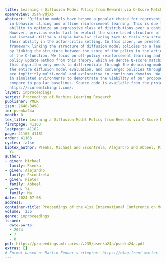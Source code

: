 ```yaml
---
title: Learning a Diffusion Model Policy from Rewards via Q-Score Matching
openreview: 35ahHydjXo
abstract: 'Diffusion models have become a popular choice for representing actor policies
  in behavior cloning and offline reinforcement learning. This is due to their natural
  ability to optimize an expressive class of distributions over a continuous space.
  However, previous works fail to exploit the score-based structure of diffusion models,
  and instead utilize a simple behavior cloning term to train the actor, limiting
  their ability in the actor-critic setting. In this paper, we present a theoretical
  framework linking the structure of diffusion model policies to a learned Q-function,
  by linking the structure between the score of the policy to the action gradient
  of the Q-function. We focus on off-policy reinforcement learning and propose a new
  policy update method from this theory, which we denote Q-score matching. Notably,
  this algorithm only needs to differentiate through the denoising model rather than
  the entire diffusion model evaluation, and converged policies through Q-score matching
  are implicitly multi-modal and explorative in continuous domains. We conduct experiments
  in simulated environments to demonstrate the viability of our proposed method and
  compare to popular baselines. Source code is available from the project website:
  https://scorematchingrl.com/.'
layout: inproceedings
series: Proceedings of Machine Learning Research
publisher: PMLR
issn: 2640-3498
id: psenka24a
month: 0
tex_title: Learning a Diffusion Model Policy from Rewards via Q-Score Matching
firstpage: 41163
lastpage: 41182
page: 41163-41182
order: 41163
cycles: false
bibtex_author: Psenka, Michael and Escontrela, Alejandro and Abbeel, Pieter and Ma,
  Yi
author:
- given: Michael
  family: Psenka
- given: Alejandro
  family: Escontrela
- given: Pieter
  family: Abbeel
- given: Yi
  family: Ma
date: 2024-07-08
address:
container-title: Proceedings of the 41st International Conference on Machine Learning
volume: '235'
genre: inproceedings
issued:
  date-parts:
  - 2024
  - 7
  - 8
pdf: https://proceedings.mlr.press/v235/psenka24a/psenka24a.pdf
extras: []
# Format based on Martin Fenner's citeproc: https://blog.front-matter.io/posts/citeproc-yaml-for-bibliographies/
---
```


